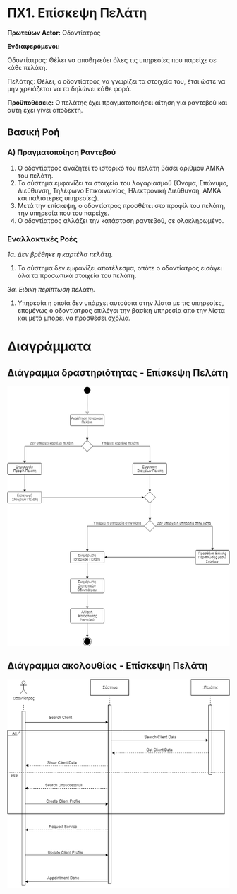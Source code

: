 # ΠΧ1. Επίσκεψη Πελάτη

__Πρωτεύων Actor:__ Οδοντίατρος

__Ενδιαφερόμενοι:__

Οδοντίατρος: Θέλει να αποθηκεύει όλες τις υπηρεσίες που παρείχε σε κάθε πελάτη.

Πελάτης: Θέλει, ο οδοντίατρος να γνωρίζει τα στοιχεία του, έτσι ώστε να μην χρειάζεται να τα δηλώνει κάθε φορά.

__Προϋποθέσεις:__ Ο πελάτης έχει πραγματοποιήσει αίτηση για ραντεβού και αυτή έχει γίνει αποδεκτή.

## Βασική Ροή

### Α) Πραγματοποίηση Ραντεβού
1. Ο οδοντίατρος αναζητεί το ιστορικό του πελάτη βάσει αριθμού ΑΜΚΑ του πελάτη.
2. Το σύστημα εμφανίζει τα στοιχεία του λογαριασμού (Όνομα, Επώνυμο, Διεύθυνση, Τηλέφωνο Επικοινωνίας, Ηλεκτρονική Διεύθυνση, ΑΜΚΑ και παλιότερες υπηρεσίες).
3. Μετά την επίσκεψη, ο οδοντίατρος προσθέτει στο προφίλ του πελάτη, την υπηρεσία που του παρείχε.
4. Ο οδοντίατρος αλλάζει την κατάσταση ραντεβού, σε ολοκληρωμένο.

### Εναλλακτικές Ροές

*1α. Δεν βρέθηκε η καρτέλα πελάτη.*
1. Το σύστημα δεν εμφανίζει αποτέλεσμα, οπότε ο οδοντίατρος εισάγει όλα τα προσωπικά στοιχεία του πελάτη.

*3α. Ειδική περίπτωση πελάτη.*
1. Υπηρεσία η οποία δεν υπάρχει αυτούσια στην λίστα με τις υπηρεσίες, επομένως ο οδοντίατρος επιλέγει την βασίκη υπηρεσία απο την λίστα και μετά μπορεί να προσθέσει σχόλια.

# Διαγράμματα
## Διάγραμμα δραστηριότητας - Επίσκεψη Πελάτη
![](uc1-activity-diagram.png)

## Διάγραμμα ακολουθίας - Επίσκεψη Πελάτη
![](uc1-sequence-diagram.png)